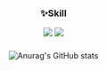 
<div align=center>
 
  ### ✨Skill
  <img src="https://img.shields.io/badge/Unity-D8D8D8?style=flat&logo=Unity&logoColor=white"/>
  <img src="https://img.shields.io/badge/C Sharp-239120?style=flat&logo=CSharp&logoColor=white"/>
  
  ###
  
  ![Anurag's GitHub stats](https://github-readme-stats.vercel.app/api?username=LHuHyeon&show_icons=true&theme=tokyonight)
  
</div>

<!--   
  [![Top Langs](https://github-readme-stats.vercel.app/api/top-langs/?username=LHuHyeon&layout=compact)](https://github.com/LHuHyeon/github-readme-stats)
-->
<!--
**LHuHyeon/LHuHyeon** is a ✨ _special_ ✨ repository because its `README.md` (this file) appears on your GitHub profile.

Here are some ideas to get you started:

- 🔭 I’m currently working on ...
- 🌱 I’m currently learning ...
- 👯 I’m looking to collaborate on ...
- 🤔 I’m looking for help with ...
- 💬 Ask me about ...
- 📫 How to reach me: ...
- 😄 Pronouns: ...
- ⚡ Fun fact: ...
-->
